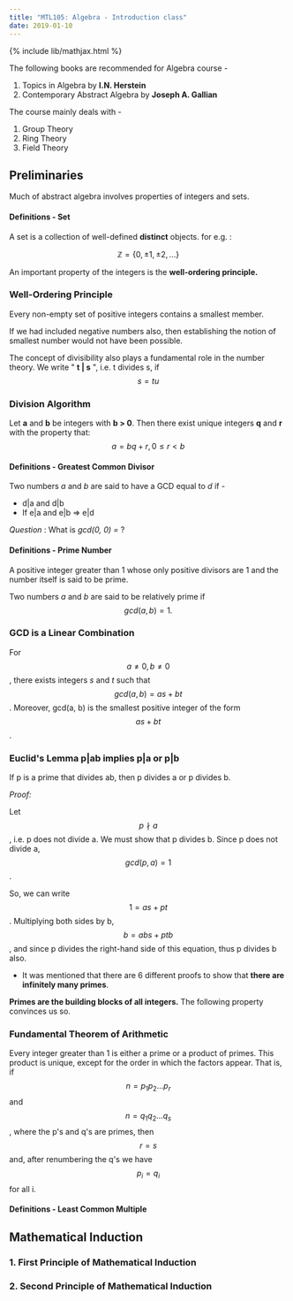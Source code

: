 ```yaml
---
title: "MTL105: Algebra - Introduction class"
date: 2019-01-10
---
```

{% include lib/mathjax.html %}

The following books are recommended for Algebra course - 
1. Topics in Algebra by **I.N. Herstein**
2. Contemporary Abstract Algebra by **Joseph A. Gallian**

The course mainly deals with - 
1. Group Theory
2. Ring Theory
3. Field Theory

## Preliminaries
Much of abstract algebra involves properties of integers and sets. 

#### Definitions - Set
A set is a collection of well-defined **distinct** objects.
for e.g. :

$$ \mathbb{Z} = \left \{0, \pm 1, \pm 2, ...  \right \} $$

An important property of the integers is the **well-ordering principle.**

### Well-Ordering Principle
Every non-empty set of positive integers contains a smallest member.

If we had included negative numbers also, then establishing the  notion of smallest number would not have been possible.

The concept of divisibility also plays a fundamental role in the number theory. We write " **t | s** ", i.e. t divides s, if $$ s = tu $$

### Division Algorithm
Let **a** and **b** be integers with **b > 0**. Then there exist unique integers **q** and **r** with the property that:
$$ a = bq + r, 0\leq r < b $$

#### Definitions - Greatest Common Divisor
Two numbers *a* and *b* are said to have a GCD equal to *d* if -
- d|a and d|b
- If e|a and e|b => e|d

*Question* : What is *gcd(0, 0) =* ?

#### Definitions - Prime Number
A positive integer greater than 1 whose only positive divisors are 1 and the number itself is said to be prime.

Two numbers *a* and *b* are said to be relatively prime if 
$$ gcd(a, b) = 1. $$

### GCD is a Linear Combination
For $$ a \neq 0, b \neq 0 $$, there exists integers *s* and *t* such that $$ gcd(a, b) = as + bt $$. Moreover, gcd(a, b) is the smallest positive integer of the form $$ as + bt $$.

### Euclid's Lemma p|ab implies p|a or p|b
If p is a prime that divides ab, then p divides a or p divides b.

*Proof:*

Let $$ p \nmid a $$, i.e. p does not divide a. We must show that p divides b. Since p does not divide a, $$ gcd(p, a) = 1 $$.

So, we can write $$ 1 = as + pt $$. Multiplying both sides by b, $$ b = abs + ptb $$, and since p divides the right-hand side of this equation, thus p divides b also. 

- It was mentioned that there are 6 different proofs to show that **there are infinitely many primes**.

**Primes are the building blocks of all integers.** The following property convinces us so.

### Fundamental Theorem of Arithmetic
Every integer greater than 1 is either a prime or a product of primes. This product is unique, except for the order in which the factors appear. That is, if $$ n = p_{1}p_{2}...p_{r} $$ and $$ n = q_{1}q_{2}...q_{s} $$, where the p's and q's are primes, then $$ r = s $$ and, after renumbering the q's we have $$ p_{i} = q_{i} $$ for all i.

#### Definitions - Least Common Multiple

## Mathematical Induction
### 1. First Principle of Mathematical Induction

### 2. Second Principle of Mathematical Induction